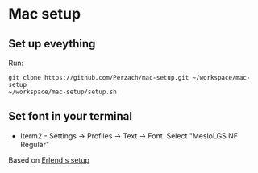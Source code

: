 # Mac setup

## Set up eveything
Run:

```
git clone https://github.com/Perzach/mac-setup.git ~/workspace/mac-setup
~/workspace/mac-setup/setup.sh
```

## Set font in your terminal
* Iterm2 - Settings -> Profiles -> Text -> Font. Select "MesloLGS NF Regular"

Based on [Erlend's setup](https://github.com/ErlendF/mac-setup.git)